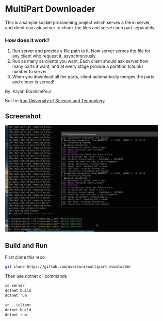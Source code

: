 ﻿# MultiPart Downloader

This is a sample socket proramming project which serves a file in server, and client can ask server to chunk the files and serve each part separately.

### How does it work?

1. Run server and provide a file path to it. Now server serves the file for any client who request it, asynchronously.
2. Run as many as clients you want. Each client should ask server how many parts it want, and at every stage provide a partition (chunk) number to server.
3. When you download all the parts, client automatically merges the parts and dinner is served!



By: Aryan EbrahimPour

Built in [Iran University of Science and Technology](https://iust.ac.ir)


## Screenshot

![Screenshot](scr.jpg)


## Build and Run

First clone this repo

```bash
git clone https://github.com/avestura/multipart-downloader
```

Then use dotnet cli commands

```
cd server
dotnet build
dotnet run

cd ..\client
dotnet build
dotnet run
```
